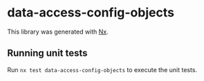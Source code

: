 # data-access-config-objects

This library was generated with [Nx](https://nx.dev).

## Running unit tests

Run `nx test data-access-config-objects` to execute the unit tests.
